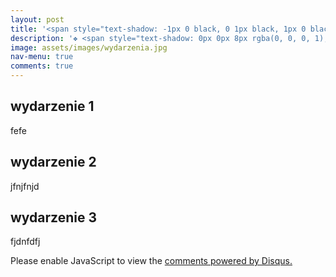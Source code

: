 ```yaml
---
layout: post
title: '<span style="text-shadow: -1px 0 black, 0 1px black, 1px 0 black, 0 -1px black;">Wydarzenia</span>'
description: '❖ <span style="text-shadow: 0px 0px 8px rgba(0, 0, 0, 1);">Najbliższe wykłady</span>&nbsp;<br>&nbsp;<br> ❖ <span style="text-shadow: 0px 0px 8px rgba(0, 0, 0, 1);">Historia wydarzeń</span>'
image: assets/images/wydarzenia.jpg
nav-menu: true
comments: true
---
```




## wydarzenie 1
fefe
## wydarzenie 2
jfnjfnjd
## wydarzenie 3
fjdnfdfj


<div id="disqus_thread"></div>
<script>
    /**
    *  RECOMMENDED CONFIGURATION VARIABLES: EDIT AND UNCOMMENT THE SECTION BELOW TO INSERT DYNAMIC VALUES FROM YOUR PLATFORM OR CMS.
    *  LEARN WHY DEFINING THESE VARIABLES IS IMPORTANT: https://disqus.com/admin/universalcode/#configuration-variables    */
    /*
    var disqus_config = function () {
    this.page.url = 'https://www.pharmabusters.pl/4_wydarzenia.html';  // Replace PAGE_URL with your page's canonical URL variable
    this.page.identifier = PAGE_IDENTIFIER; // Replace PAGE_IDENTIFIER with your page's unique identifier variable
    };
    */
    (function() { // DON'T EDIT BELOW THIS LINE
    var d = document, s = d.createElement('script');
    s.src = 'https://pharmabusters.disqus.com/embed.js';
    s.setAttribute('data-timestamp', +new Date());
    (d.head || d.body).appendChild(s);
    })();
</script>
<noscript>Please enable JavaScript to view the <a href="https://disqus.com/?ref_noscript">comments powered by Disqus.</a></noscript>
<script id="dsq-count-scr" src="//pharmabusters.disqus.com/count.js" async></script>
